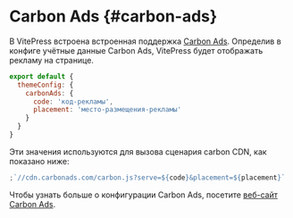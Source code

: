 # Carbon Ads {#carbon-ads}

В VitePress встроена встроенная поддержка [Carbon Ads](https://www.carbonads.net/). Определив в конфиге учётные данные Carbon Ads, VitePress будет отображать рекламу на странице.

```js
export default {
  themeConfig: {
    carbonAds: {
      code: 'код-рекламы',
      placement: 'место-размещения-рекламы'
    }
  }
}
```

Эти значения используются для вызова сценария carbon CDN, как показано ниже:

```js
;`//cdn.carbonads.com/carbon.js?serve=${code}&placement=${placement}`
```

Чтобы узнать больше о конфигурации Carbon Ads, посетите [веб-сайт Carbon Ads](https://www.carbonads.net/).
